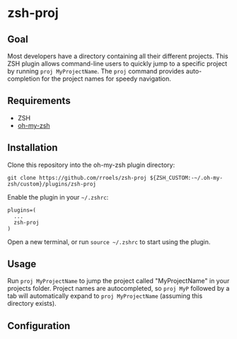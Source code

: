 # zsh-proj

## Goal

Most developers have a directory containing all their different projects. This ZSH plugin allows command-line users to quickly jump to a specific project by running `proj MyProjectName`. The `proj` command provides auto-completion for the project names for speedy navigation.

## Requirements

* ZSH
* [oh-my-zsh](https://ohmyz.sh/)

## Installation

Clone this repository into the oh-my-zsh plugin directory:

```
git clone https://github.com/rroels/zsh-proj ${ZSH_CUSTOM:-~/.oh-my-zsh/custom}/plugins/zsh-proj
```

Enable the plugin in your `~/.zshrc`:

```
plugins=(
  ... 
  zsh-proj
)
```

Open a new terminal, or run `source ~/.zshrc` to start using the plugin.

## Usage

Run `proj MyProjectName` to jump the project called "MyProjectName" in your projects folder. Project names are autocompleted, so `proj MyP` followed by a tab will automatically expand to `proj MyProjectName` (assuming this directory exists).

## Configuration
